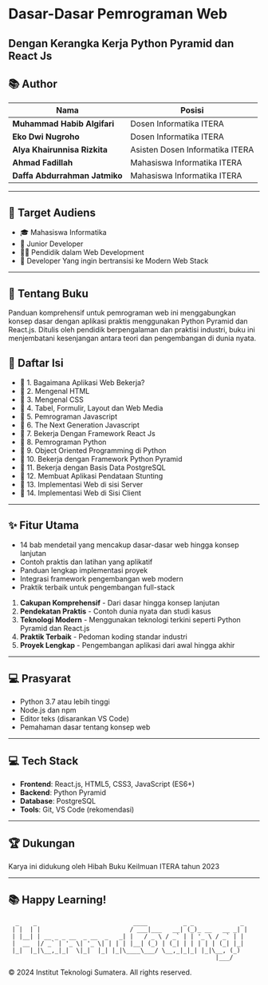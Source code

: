# Dasar-Dasar Pemrograman Web
## Dengan Kerangka Kerja Python Pyramid dan React Js

## 📚 Author

| Nama | Posisi |
|------|------|
| **Muhammad Habib Algifari** | Dosen Informatika ITERA |
| **Eko Dwi Nugroho** | Dosen Informatika ITERA |
| **Alya Khairunnisa Rizkita** | Asisten Dosen Informatika ITERA |
| **Ahmad Fadillah** | Mahasiswa Informatika ITERA |
| **Daffa Abdurrahman Jatmiko** | Mahasiswa Informatika ITERA |

---

## 🎯 Target Audiens

- 🎓 Mahasiswa Informatika
- 💼 Junior Developer
- 👨‍🏫 Pendidik dalam Web Development
- 🔄 Developer Yang ingin bertransisi ke Modern Web Stack

---
## 📖 Tentang Buku

Panduan komprehensif untuk pemrograman web ini menggabungkan konsep dasar dengan aplikasi praktis menggunakan Python Pyramid dan React.js. Ditulis oleh pendidik berpengalaman dan praktisi industri, buku ini menjembatani kesenjangan antara teori dan pengembangan di dunia nyata.

## 📖 Daftar Isi

- 📑 1. Bagaimana Aplikasi Web Bekerja?
- 📑 2. Mengenal HTML
- 📑 3. Mengenal CSS
- 📑 4. Tabel, Formulir, Layout dan Web Media
- 📑 5. Pemrograman Javascript
- 📑 6. The Next Generation Javascript
- 📑 7. Bekerja Dengan Framework React Js
- 📑 8. Pemrograman Python
- 📑 9. Object Oriented Programming di Python
- 📑 10. Bekerja dengan Framework Python Pyramid
- 📑 11. Bekerja dengan Basis Data PostgreSQL
- 📑 12. Membuat Aplikasi Pendataan Stunting
- 📑 13. Implementasi Web di sisi Server
- 📑 14. Implementasi Web di Sisi Client

---

## ✨ Fitur Utama

- 14 bab mendetail yang mencakup dasar-dasar web hingga konsep lanjutan
- Contoh praktis dan latihan yang aplikatif
- Panduan lengkap implementasi proyek
- Integrasi framework pengembangan web modern
- Praktik terbaik untuk pengembangan full-stack

1. **Cakupan Komprehensif** - Dari dasar hingga konsep lanjutan
2. **Pendekatan Praktis** - Contoh dunia nyata dan studi kasus
3. **Teknologi Modern** - Menggunakan teknologi terkini seperti Python Pyramid dan React.js
4. **Praktik Terbaik** - Pedoman koding standar industri
5. **Proyek Lengkap** - Pengembangan aplikasi dari awal hingga akhir

---

## 💻 Prasyarat

- Python 3.7 atau lebih tinggi
- Node.js dan npm
- Editor teks (disarankan VS Code)
- Pemahaman dasar tentang konsep web
  
---

## 💻 Tech Stack

- **Frontend**: React.js, HTML5, CSS3, JavaScript (ES6+)
- **Backend**: Python Pyramid
- **Database**: PostgreSQL
- **Tools**: Git, VS Code (rekomendasi)
  
---

## 🏆 Dukungan

Karya ini didukung oleh Hibah Buku Keilmuan ITERA tahun 2023

---

## 📚 Happy Learning! 

```
  _    _                           ____          _ _             _ 
 | |  | |                         / ___|___   __| (_)_ __   __ _| |
 | |__| | __ _ _ __  _ __  _   _| |   / _ \ / _` | | '_ \ / _` | |
 |  __  |/ _` | '_ \| '_ \| | | | |__| (_) | (_| | | | | | (_| |_|
 |_|  |_|\__,_|_|  \|_|  |_| |_|\____\___/ \__,_|_|_| |_|\__, (_)
                                                          |___/    
```

© 2024 Institut Teknologi Sumatera. All rights reserved.